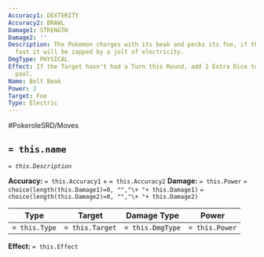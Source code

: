 ```yaml
---
Accuracy1: DEXTERITY
Accuracy2: BRAWL
Damage1: STRENGTH
Damage2: ''
Description: The Pokemon charges with its beak and pecks its foe, if the foe is not
  fast it will be zapped by a jolt of electricity.
DmgType: PHYSICAL
Effect: If the Target hasn't had a Turn this Round, add 2 Extra Dice to the Damage
  pool.
Name: Bolt Beak
Power: 2
Target: Foe
Type: Electric
---
```


#PokeroleSRD/Moves

## `= this.name` 
*`= this.Description`*

**Accuracy:** `= this.Accuracy1` + `= this.Accuracy2`
**Damage:** `= this.Power` `= choice(length(this.Damage1)=0, "","\+ "+ this.Damage1)` `= choice(length(this.Damage2)=0, "","\+ "+ this.Damage2)`

| Type          | Target          | Damage Type          | Power          |
| ------------- | --------------- | ---------------- | -------------- |
| `= this.Type` | `= this.Target` | `= this.DmgType` | `= this.Power` | 

**Effect:** `= this.Effect`